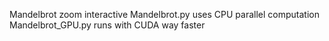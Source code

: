 Mandelbrot zoom interactive 
Mandelbrot.py uses CPU parallel computation
Mandelbrot_GPU.py runs with CUDA way faster
